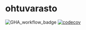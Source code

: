 # ohtuvarasto

![GHA_workflow_badge](https://github.com/JanneKarki/ohtuvarasto/workflows/CI/badge.svg)
[![codecov](https://codecov.io/gh/JanneKarki/ohtuvarasto/branch/main/graph/badge.svg?token=926J1FN1OR)](https://codecov.io/gh/JanneKarki/ohtuvarasto)
